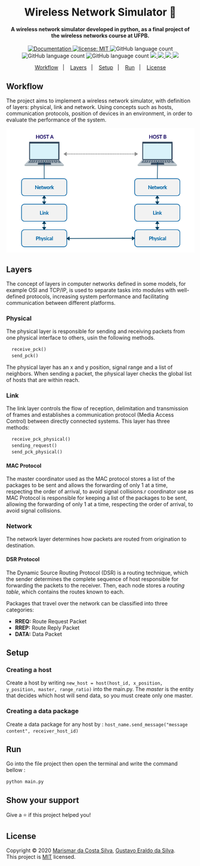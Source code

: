 <h1 align="center">Wireless Network Simulator 📡</h1>

<h4 align="center">
  A wireless network simulator developed in python, as a final project of the wireless networks course at UFPB.
</h4>

<p align="center">
  <a href="https://www.overleaf.com/project/5e87ee38b01f50000176e3e6" target="_blank">
    <img alt="Documentation" src="https://img.shields.io/badge/documentation-yes-brightgreen.svg" />
  </a>
  <a href="https://github.com/marismarcosta/wireless-network/blob/master/LICENSE" target="_blank">
    <img alt="license: MIT" src="https://img.shields.io/badge/license-MIT-yellow.svg" />
  </a>
  <img alt="GitHub language count" src="https://img.shields.io/github/languages/top/marismarcosta/wireless-network?color=cd7f32" />
  <img alt="GitHub language count" src="https://img.shields.io/github/last-commit/marismarcosta/wireless-network?color=78866b" />
  <img alt="GitHub language count" src="https://img.shields.io/github/repo-size/marismarcosta/wireless-network?color=ffa07a" />
  <a href="https://github.com/marismarcosta">
    <img src="https://img.shields.io/badge/github-marismarcosta-7159C1?logo=GitHub"/>
  </a>
  <a href="https://github.com/EraldoCi">
    <img src="https://img.shields.io/badge/github-gustavoeraldo-7159C1?logo=GitHub"/>
  </a>
  <a href="https://www.linkedin.com/in/marismarcosta/">
    <img src="https://img.shields.io/badge/linkedin-marismarcosta-blue?logo=linkedin"/>
  </a>
  <a href="https://www.linkedin.com/in/gustavoeraldo/">
    <img src="https://img.shields.io/badge/linkedin-gustavoeraldo-blue?logo=linkedin"/>
  </a>
</p>

<p align="center">
  <a href="#workflow">Workflow</a>&nbsp;&nbsp;&nbsp;|&nbsp;&nbsp;&nbsp;
  <a href="#layers">Layers</a>&nbsp;&nbsp;&nbsp;|&nbsp;&nbsp;&nbsp;
  <a href="#setup">Setup</a>&nbsp;&nbsp;&nbsp;|&nbsp;&nbsp;&nbsp;
  <a href="#run">Run</a>&nbsp;&nbsp;&nbsp;|&nbsp;&nbsp;&nbsp;
  <a href="#license">License</a>
</p>

## Workflow

The project aims to implement a wireless network simulator, with definition of layers: physical, link and network. Using concepts such as hosts, communication protocols, position of devices in an environment, in order to evaluate the performance of the system.

<p align="center">
  <img src="network-layers.png" weight=350 />
</p>

## Layers 

The concept of layers in computer networks defined in some models, for example OSI and TCP/IP, is used to separate tasks into modules with well-defined protocols, increasing system performance and facilitating communication between different platforms.

### Physical 

The physical layer is responsible for sending and receiving packets from one physical interface to others, usin the following methods.
``` python
  receive_pck()
  send_pck()
```
The physical layer has an x and y position, signal range and a list of neighbors. When sending a packet, the physical layer checks the global list of hosts that are within reach.

### Link 

The link layer controls the flow of reception, delimitation and transmission of frames and establishes a communication protocol (Media Access Control) between directly connected systems. This layer has three methods:

``` python
  receive_pck_physical()
  sending_request()
  send_pck_physical() 
```

#### MAC Protocol

The master coordinator used as the MAC protocol stores a list of the packages to be sent and allows the forwarding of only 1 at a time, respecting the order of arrival, to avoid signal collisions.r coordinator use as MAC Protocol is responsible for keeping a list of the packages to be sent, allowing the forwarding of only 1 at a time, respecting the order of arrival, to avoid signal collisions.  

### Network

The network layer determines how packets are routed from origination to destination.

#### DSR Protocol

The Dynamic Source Routing Protocol (DSR) is a routing technique, which the sender determines the complete sequence of host responsible for forwarding the packets to the receiver. Then, each node stores a _routing table_, which contains the routes known to each.

Packages that travel over the network can be classified into three categories:

  - __RREQ:__ Route Request Packet
  - __RREP:__ Route Reply Packet
  - __DATA:__ Data Packet

## Setup

### Creating a host

Create a host by writing ` new_host = host(host_id, x_position, y_position, master, range_ratio) ` into the main.py. The *master* is the entity that decides which host will send data, so you must create only one master. 

### Creating a data package ###

Create a data package for any host by : `host_name.send_message("message content", receiver_host_id)`

## Run 

Go into the file project then open the terminal and write the command bellow :

```
python main.py
```

## Show your support

Give a ⭐️ if this project helped you!

## License 

Copyright © 2020 [Marismar da Costa Silva](https://github.com/marismarcosta), [Gustavo Eraldo da Silva](https://github.com/EraldoCi).<br />
This project is [MIT](https://github.com/marismarcosta/wireless-network/blob/master/LICENSE) licensed.
